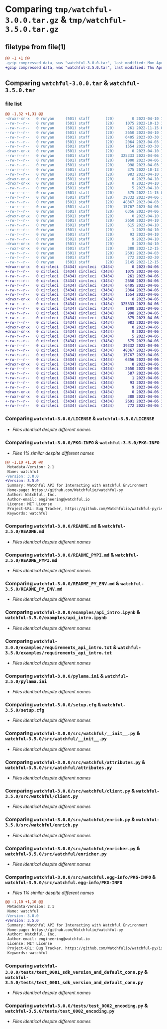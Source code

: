 # Comparing `tmp/watchful-3.0.0.tar.gz` & `tmp/watchful-3.5.0.tar.gz`

## filetype from file(1)

```diff
@@ -1 +1 @@
-gzip compressed data, was "watchful-3.0.0.tar", last modified: Mon Apr 10 11:02:11 2023, max compression
+gzip compressed data, was "watchful-3.5.0.tar", last modified: Thu Apr  6 12:17:55 2023, max compression
```

## Comparing `watchful-3.0.0.tar` & `watchful-3.5.0.tar`

### file list

```diff
@@ -1,32 +1,31 @@
-drwxr-xr-x   0 runyan     (501) staff       (20)        0 2023-04-10 11:02:11.218897 watchful-3.0.0/
--rw-r--r--   0 runyan     (501) staff       (20)     1075 2022-10-13 18:29:08.000000 watchful-3.0.0/LICENSE
--rw-r--r--   0 runyan     (501) staff       (20)      261 2022-11-15 05:56:43.000000 watchful-3.0.0/MANIFEST.in
--rw-r--r--   0 runyan     (501) staff       (20)     2650 2023-04-10 11:02:11.219024 watchful-3.0.0/PKG-INFO
--rw-r--r--   0 runyan     (501) staff       (20)     6405 2023-03-30 16:02:18.000000 watchful-3.0.0/README.md
--rw-r--r--   0 runyan     (501) staff       (20)     2064 2023-04-03 13:27:13.000000 watchful-3.0.0/README_PYPI.md
--rw-r--r--   0 runyan     (501) staff       (20)     1554 2023-03-30 16:02:18.000000 watchful-3.0.0/README_PY_ENV.md
-drwxr-xr-x   0 runyan     (501) staff       (20)        0 2023-04-10 11:02:11.210581 watchful-3.0.0/examples/
--rw-r--r--   0 runyan     (501) staff       (20)   325333 2023-04-06 11:52:46.000000 watchful-3.0.0/examples/api_intro.ipynb
--rw-r--r--   0 runyan     (501) staff       (20)     1900 2023-04-06 11:52:46.000000 watchful-3.0.0/examples/requirements_api_intro.txt
--rw-r--r--   0 runyan     (501) staff       (20)      998 2023-04-03 13:27:13.000000 watchful-3.0.0/pylama.ini
--rw-r--r--   0 runyan     (501) staff       (20)      375 2022-10-13 18:29:08.000000 watchful-3.0.0/pyproject.toml
--rw-r--r--   0 runyan     (501) staff       (20)      983 2023-04-10 11:02:11.219604 watchful-3.0.0/setup.cfg
-drwxr-xr-x   0 runyan     (501) staff       (20)        0 2023-04-10 11:02:11.203264 watchful-3.0.0/src/
-drwxr-xr-x   0 runyan     (501) staff       (20)        0 2023-04-10 11:02:11.215002 watchful-3.0.0/src/watchful/
--rw-r--r--   0 runyan     (501) staff       (20)        5 2023-04-10 11:00:16.000000 watchful-3.0.0/src/watchful/VERSION
--rw-r--r--   0 runyan     (501) staff       (20)      575 2022-11-15 05:56:43.000000 watchful-3.0.0/src/watchful/__init__.py
--rw-r--r--   0 runyan     (501) staff       (20)    39332 2023-04-06 11:52:46.000000 watchful-3.0.0/src/watchful/attributes.py
--rw-r--r--   0 runyan     (501) staff       (20)    48367 2023-04-03 13:27:13.000000 watchful-3.0.0/src/watchful/client.py
--rw-r--r--   0 runyan     (501) staff       (20)    15767 2023-04-06 11:52:46.000000 watchful-3.0.0/src/watchful/enrich.py
--rw-r--r--   0 runyan     (501) staff       (20)     6356 2023-04-06 11:52:46.000000 watchful-3.0.0/src/watchful/enricher.py
-drwxr-xr-x   0 runyan     (501) staff       (20)        0 2023-04-10 11:02:11.216509 watchful-3.0.0/src/watchful.egg-info/
--rw-r--r--   0 runyan     (501) staff       (20)     2650 2023-04-10 11:02:11.000000 watchful-3.0.0/src/watchful.egg-info/PKG-INFO
--rw-r--r--   0 runyan     (501) staff       (20)      615 2023-04-10 11:02:11.000000 watchful-3.0.0/src/watchful.egg-info/SOURCES.txt
--rw-r--r--   0 runyan     (501) staff       (20)        1 2023-04-10 11:02:11.000000 watchful-3.0.0/src/watchful.egg-info/dependency_links.txt
--rw-r--r--   0 runyan     (501) staff       (20)       93 2023-04-10 11:02:11.000000 watchful-3.0.0/src/watchful.egg-info/requires.txt
--rw-r--r--   0 runyan     (501) staff       (20)        9 2023-04-10 11:02:11.000000 watchful-3.0.0/src/watchful.egg-info/top_level.txt
-drwxr-xr-x   0 runyan     (501) staff       (20)        0 2023-04-10 11:02:11.218264 watchful-3.0.0/tests/
--rwxr-xr-x   0 runyan     (501) staff       (20)      388 2022-12-15 14:22:48.000000 watchful-3.0.0/tests/test_0000_import_sdk.py
--rw-r--r--   0 runyan     (501) staff       (20)     2691 2023-04-03 13:27:13.000000 watchful-3.0.0/tests/test_0001_sdk_version_and_default_conn.py
--rw-r--r--   0 runyan     (501) staff       (20)      772 2023-03-30 16:02:18.000000 watchful-3.0.0/tests/test_0002_encoding.py
--rw-r--r--   0 runyan     (501) staff       (20)     2145 2022-12-15 11:06:56.000000 watchful-3.0.0/tests/test_0003_enricher.py
+drwxr-xr-x   0 circleci  (3434) circleci  (3434)        0 2023-04-06 12:17:55.945730 watchful-3.5.0/
+-rw-r--r--   0 circleci  (3434) circleci  (3434)     1075 2023-04-06 12:14:03.000000 watchful-3.5.0/LICENSE
+-rw-r--r--   0 circleci  (3434) circleci  (3434)      261 2023-04-06 12:14:03.000000 watchful-3.5.0/MANIFEST.in
+-rw-r--r--   0 circleci  (3434) circleci  (3434)     2650 2023-04-06 12:17:55.945730 watchful-3.5.0/PKG-INFO
+-rw-r--r--   0 circleci  (3434) circleci  (3434)     6405 2023-04-06 12:14:03.000000 watchful-3.5.0/README.md
+-rw-r--r--   0 circleci  (3434) circleci  (3434)     2064 2023-04-06 12:14:03.000000 watchful-3.5.0/README_PYPI.md
+-rw-r--r--   0 circleci  (3434) circleci  (3434)     1554 2023-04-06 12:14:03.000000 watchful-3.5.0/README_PY_ENV.md
+drwxr-xr-x   0 circleci  (3434) circleci  (3434)        0 2023-04-06 12:17:55.945730 watchful-3.5.0/examples/
+-rw-r--r--   0 circleci  (3434) circleci  (3434)   325333 2023-04-06 12:14:03.000000 watchful-3.5.0/examples/api_intro.ipynb
+-rw-r--r--   0 circleci  (3434) circleci  (3434)     1900 2023-04-06 12:14:03.000000 watchful-3.5.0/examples/requirements_api_intro.txt
+-rw-r--r--   0 circleci  (3434) circleci  (3434)      998 2023-04-06 12:14:03.000000 watchful-3.5.0/pylama.ini
+-rw-r--r--   0 circleci  (3434) circleci  (3434)      375 2023-04-06 12:14:03.000000 watchful-3.5.0/pyproject.toml
+-rw-r--r--   0 circleci  (3434) circleci  (3434)      983 2023-04-06 12:17:55.949730 watchful-3.5.0/setup.cfg
+drwxr-xr-x   0 circleci  (3434) circleci  (3434)        0 2023-04-06 12:17:55.941730 watchful-3.5.0/src/
+drwxr-xr-x   0 circleci  (3434) circleci  (3434)        0 2023-04-06 12:17:55.945730 watchful-3.5.0/src/watchful/
+-rw-r--r--   0 circleci  (3434) circleci  (3434)        5 2023-04-06 12:14:03.000000 watchful-3.5.0/src/watchful/VERSION
+-rw-r--r--   0 circleci  (3434) circleci  (3434)      575 2023-04-06 12:14:03.000000 watchful-3.5.0/src/watchful/__init__.py
+-rw-r--r--   0 circleci  (3434) circleci  (3434)    39332 2023-04-06 12:14:03.000000 watchful-3.5.0/src/watchful/attributes.py
+-rw-r--r--   0 circleci  (3434) circleci  (3434)    48367 2023-04-06 12:14:03.000000 watchful-3.5.0/src/watchful/client.py
+-rw-r--r--   0 circleci  (3434) circleci  (3434)    15767 2023-04-06 12:14:03.000000 watchful-3.5.0/src/watchful/enrich.py
+-rw-r--r--   0 circleci  (3434) circleci  (3434)     6356 2023-04-06 12:14:03.000000 watchful-3.5.0/src/watchful/enricher.py
+drwxr-xr-x   0 circleci  (3434) circleci  (3434)        0 2023-04-06 12:17:55.945730 watchful-3.5.0/src/watchful.egg-info/
+-rw-r--r--   0 circleci  (3434) circleci  (3434)     2650 2023-04-06 12:17:55.000000 watchful-3.5.0/src/watchful.egg-info/PKG-INFO
+-rw-r--r--   0 circleci  (3434) circleci  (3434)      587 2023-04-06 12:17:55.000000 watchful-3.5.0/src/watchful.egg-info/SOURCES.txt
+-rw-r--r--   0 circleci  (3434) circleci  (3434)        1 2023-04-06 12:17:55.000000 watchful-3.5.0/src/watchful.egg-info/dependency_links.txt
+-rw-r--r--   0 circleci  (3434) circleci  (3434)       93 2023-04-06 12:17:55.000000 watchful-3.5.0/src/watchful.egg-info/requires.txt
+-rw-r--r--   0 circleci  (3434) circleci  (3434)        9 2023-04-06 12:17:55.000000 watchful-3.5.0/src/watchful.egg-info/top_level.txt
+drwxr-xr-x   0 circleci  (3434) circleci  (3434)        0 2023-04-06 12:17:55.945730 watchful-3.5.0/tests/
+-rwxr-xr-x   0 circleci  (3434) circleci  (3434)      388 2023-04-06 12:14:03.000000 watchful-3.5.0/tests/test_0000_import_sdk.py
+-rw-r--r--   0 circleci  (3434) circleci  (3434)     2691 2023-04-06 12:14:03.000000 watchful-3.5.0/tests/test_0001_sdk_version_and_default_conn.py
+-rw-r--r--   0 circleci  (3434) circleci  (3434)      772 2023-04-06 12:14:03.000000 watchful-3.5.0/tests/test_0002_encoding.py
```

### Comparing `watchful-3.0.0/LICENSE` & `watchful-3.5.0/LICENSE`

 * *Files identical despite different names*

### Comparing `watchful-3.0.0/PKG-INFO` & `watchful-3.5.0/PKG-INFO`

 * *Files 1% similar despite different names*

```diff
@@ -1,10 +1,10 @@
 Metadata-Version: 2.1
 Name: watchful
-Version: 3.0.0
+Version: 3.5.0
 Summary: Watchful API for Interacting with Watchful Environment
 Home-page: https://github.com/Watchfulio/watchful-py
 Author: Watchful, Inc.
 Author-email: engineering@watchful.io
 License: MIT License
 Project-URL: Bug Tracker, https://github.com/Watchfulio/watchful-py/issues
 Keywords: watchful
```

### Comparing `watchful-3.0.0/README.md` & `watchful-3.5.0/README.md`

 * *Files identical despite different names*

### Comparing `watchful-3.0.0/README_PYPI.md` & `watchful-3.5.0/README_PYPI.md`

 * *Files identical despite different names*

### Comparing `watchful-3.0.0/README_PY_ENV.md` & `watchful-3.5.0/README_PY_ENV.md`

 * *Files identical despite different names*

### Comparing `watchful-3.0.0/examples/api_intro.ipynb` & `watchful-3.5.0/examples/api_intro.ipynb`

 * *Files identical despite different names*

### Comparing `watchful-3.0.0/examples/requirements_api_intro.txt` & `watchful-3.5.0/examples/requirements_api_intro.txt`

 * *Files identical despite different names*

### Comparing `watchful-3.0.0/pylama.ini` & `watchful-3.5.0/pylama.ini`

 * *Files identical despite different names*

### Comparing `watchful-3.0.0/setup.cfg` & `watchful-3.5.0/setup.cfg`

 * *Files identical despite different names*

### Comparing `watchful-3.0.0/src/watchful/__init__.py` & `watchful-3.5.0/src/watchful/__init__.py`

 * *Files identical despite different names*

### Comparing `watchful-3.0.0/src/watchful/attributes.py` & `watchful-3.5.0/src/watchful/attributes.py`

 * *Files identical despite different names*

### Comparing `watchful-3.0.0/src/watchful/client.py` & `watchful-3.5.0/src/watchful/client.py`

 * *Files identical despite different names*

### Comparing `watchful-3.0.0/src/watchful/enrich.py` & `watchful-3.5.0/src/watchful/enrich.py`

 * *Files identical despite different names*

### Comparing `watchful-3.0.0/src/watchful/enricher.py` & `watchful-3.5.0/src/watchful/enricher.py`

 * *Files identical despite different names*

### Comparing `watchful-3.0.0/src/watchful.egg-info/PKG-INFO` & `watchful-3.5.0/src/watchful.egg-info/PKG-INFO`

 * *Files 1% similar despite different names*

```diff
@@ -1,10 +1,10 @@
 Metadata-Version: 2.1
 Name: watchful
-Version: 3.0.0
+Version: 3.5.0
 Summary: Watchful API for Interacting with Watchful Environment
 Home-page: https://github.com/Watchfulio/watchful-py
 Author: Watchful, Inc.
 Author-email: engineering@watchful.io
 License: MIT License
 Project-URL: Bug Tracker, https://github.com/Watchfulio/watchful-py/issues
 Keywords: watchful
```

### Comparing `watchful-3.0.0/tests/test_0001_sdk_version_and_default_conn.py` & `watchful-3.5.0/tests/test_0001_sdk_version_and_default_conn.py`

 * *Files identical despite different names*

### Comparing `watchful-3.0.0/tests/test_0002_encoding.py` & `watchful-3.5.0/tests/test_0002_encoding.py`

 * *Files identical despite different names*

